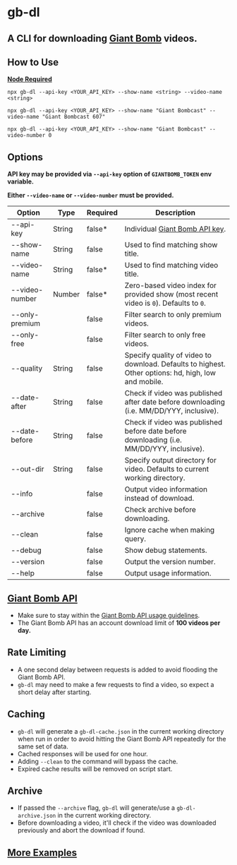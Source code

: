 # gb-dl

## A CLI for downloading [Giant Bomb](https://www.giantbomb.com) videos.

## How to Use

**[Node Required](https://nodejs.org/en/)**

`npx gb-dl --api-key <YOUR_API_KEY> --show-name <string> --video-name <string>`

`npx gb-dl --api-key <YOUR_API_KEY> --show-name "Giant Bombcast" --video-name "Giant Bombcast 607"`

`npx gb-dl --api-key <YOUR_API_KEY> --show-name "Giant Bombcast" --video-number 0`

## Options

**API key may be provided via `--api-key` option of `GIANTBOMB_TOKEN` env variable.**

**Either `--video-name` or `--video-number` must be provided.**

| Option         | Type   | Required | Description                                                                                         |
| -------------- | ------ | -------- | --------------------------------------------------------------------------------------------------- |
| --api-key      | String | false\*  | Individual [Giant Bomb API key](https://www.giantbomb.com/api/).                                    |
| --show-name    | String | false    | Used to find matching show title.                                                                   |
| --video-name   | String | false\*  | Used to find matching video title.                                                                  |
| --video-number | Number | false\*  | Zero-based video index for provided show (most recent video is `0`). Defaults to `0`.               |
| --only-premium |        | false    | Filter search to only premium videos.                                                               |
| --only-free    |        | false    | Filter search to only free videos.                                                                  |
| --quality      | String | false    | Specify quality of video to download. Defaults to highest. Other options: hd, high, low and mobile. |
| --date-after   | String | false    | Check if video was published after date before downloading (i.e. MM/DD/YYY, inclusive).             |
| --date-before  | String | false    | Check if video was published before date before downloading (i.e. MM/DD/YYY, inclusive).            |
| --out-dir      | String | false    | Specify output directory for video. Defaults to current working directory.                          |
| --info         |        | false    | Output video information instead of download.                                                       |
| --archive      |        | false    | Check archive before downloading.                                                                   |
| --clean        |        | false    | Ignore cache when making query.                                                                     |
| --debug        |        | false    | Show debug statements.                                                                              |
| --version      |        | false    | Output the version number.                                                                          |
| --help         |        | false    | Output usage information.                                                                           |

## [Giant Bomb API](https://www.giantbomb.com/api/)

- Make sure to stay within the [Giant Bomb API usage guidelines](https://www.giantbomb.com/api/).
- The Giant Bomb API has an account download limit of **100 videos per day.**

## Rate Limiting

- A one second delay between requests is added to avoid flooding the Giant Bomb API.
- `gb-dl` may need to make a few requests to find a video, so expect a short delay after starting.

## Caching

- `gb-dl` will generate a `gb-dl-cache.json` in the current working directory when run in order to avoid hitting the Giant Bomb API repeatedly for the same set of data.
- Cached responses will be used for one hour.
- Adding `--clean` to the command will bypass the cache.
- Expired cache results will be removed on script start.

## Archive

- If passed the `--archive` flag, `gb-dl` will generate/use a `gb-dl-archive.json` in the current working directory.
- Before downloading a video, it'll check if the video was downloaded previously and abort the download if found.

## [More Examples](./examples)
